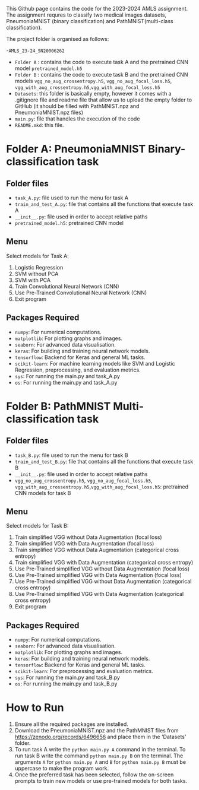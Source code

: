 This Github page contains the code for the 2023-2024 AMLS assignment. The assignment requres to classify two medical images datasets, PneumoniaMNIST (binary classification) and PathMNIST(multi-class classification).

The project folder is organised as follows:

-`AMLS_23-24_SN20006262`
  - `Folder A` : contains the code to execute task A and the pretrained CNN model `pretrained_model.h5`
  - `Folder B` : contains the code to execute task B and the pretrained CNN models `vgg_no_aug_crossentropy.h5`, `vgg_no_aug_focal_loss.h5`, `vgg_with_aug_crossentropy.h5`,`vgg_with_aug_focal_loss.h5` 
  - `Datasets`: this folder is basically empty, however it comes with a .gitignore file and readme file that allow us to upload the empty folder to GitHub (it should be filled with PathMNIST.npz and PneumoniaMNIST.npz files)
  - `main.py`: file that handles the execution of the code
  - `README.mkd`: this file.


# Folder A: PneumoniaMNIST Binary-classification task

## Folder files
- `task_A.py`: file used to run the menu for task A
- `train_and_test_A.py`: file that contains all the functions that execute task A
- `__init__.py`: file used in order to accept relative paths
- `pretrained_model.h5`: pretrained CNN model

## Menu
Select models for Task A:
1. Logistic Regression
2. SVM without PCA
3. SVM with PCA
4. Train Convolutional Neural Network (CNN)
5. Use Pre-Trained Convolutional Neural Network (CNN)
6. Exit program


## Packages Required
- `numpy`: For numerical computations.
- `matplotlib`: For plotting graphs and images.
- `seaborn`: For advanced data visualisation.
- `keras`: For building and training neural network models.
- `tensorflow`: Backend for Keras and general ML tasks.
- `scikit-learn`: For machine learning models like SVM and Logistic Regression, preprocessing, and evaluation metrics.
- `sys`: For running the main.py and task_A.py
- `os`: For running the main.py and task_A.py



# Folder B: PathMNIST Multi-classification task

## Folder files
- `task_B.py`: file used to run the menu for task B
- `train_and_test_B.py`: file that contains all the functions that execute task B
- `__init__.py`: file used in order to accept relative paths
- `vgg_no_aug_crossentropy.h5`, `vgg_no_aug_focal_loss.h5`, `vgg_with_aug_crossentropy.h5`,`vgg_with_aug_focal_loss.h5`: pretrained CNN models for task B 

## Menu
Select models for Task B:
1. Train simplified VGG without Data Augmentation (focal loss)
2. Train simplified VGG with Data Augmentation (focal loss)
3. Train simplified VGG without Data Augmentation (categorical cross entropy)
4. Train simplified VGG with Data Augmentation (categorical cross entropy)
5. Use Pre-Trained simplified VGG without Data Augmentation (focal loss)
6. Use Pre-Trained simplified VGG with Data Augmentation (focal loss)
7. Use Pre-Trained simplified VGG without Data Augmentation (categorical cross entropy)
8. Use Pre-Trained simplified VGG with Data Augmentation (categorical cross entropy)
9. Exit program

## Packages Required
- `numpy`: For numerical computations.
- `seaborn`: For advanced data visualisation.
- `matplotlib`: For plotting graphs and images.
- `keras`: For building and training neural network models.
- `tensorflow`: Backend for Keras and general ML tasks.
- `scikit-learn`: For preprocessing and evaluation metrics.
- `sys`: For running the main.py and task_B.py
- `os`: For running the main.py and task_B.py



# How to Run
1. Ensure all the required packages are installed.
2. Download the PneumoniaMNIST.npz and the PathMNIST files from https://zenodo.org/records/6496656 and place them in the 'Datasets' folder.
3. To run task A write the `python main.py A` command in the terminal. To run task B write the command `python main.py B` on the terminal. The arguments `A` for `python main.py A` and `B` for `python main.py B` must be uppercase to make the program work.
4. Once the preferred task has been selected, follow the on-screen prompts to train new models or use pre-trained models for both tasks.




